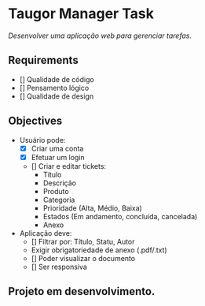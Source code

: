 # Taugor Manager Task

<i>Desenvolver uma aplicação web para gerenciar tarefas.</i>

## Requirements

-   [] Qualidade de código
-   [] Pensamento lógico
-   [] Qualidade de design

## Objectives

-   Usuário pode:
    -   [x] Criar uma conta
    -   [x] Efetuar um login
    -   [] Criar e editar tickets:
        -   Título
        -   Descrição
        -   Produto
        -   Categoria
        -   Prioridade (Alta, Médio, Baixa)
        -   Estados (Em andamento, concluida, cancelada)
        -   Anexo
-   Aplicação deve:
    -   [] Filtrar por: Título, Statu, Autor
    -   Exigir obrigatoriedade de anexo (.pdf/.txt)
    -   [] Poder visualizar o documento
    -   [] Ser responsiva

## Projeto em desenvolvimento.
